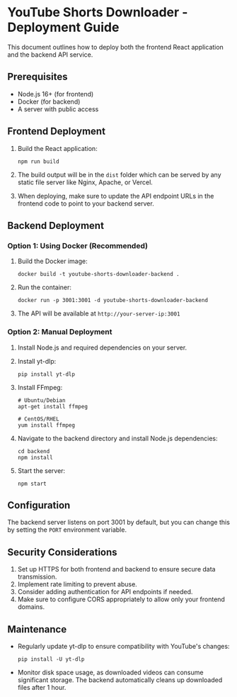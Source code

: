 
# YouTube Shorts Downloader - Deployment Guide

This document outlines how to deploy both the frontend React application and the backend API service.

## Prerequisites

- Node.js 16+ (for frontend)
- Docker (for backend)
- A server with public access

## Frontend Deployment

1. Build the React application:
   ```
   npm run build
   ```

2. The build output will be in the `dist` folder which can be served by any static file server like Nginx, Apache, or Vercel.

3. When deploying, make sure to update the API endpoint URLs in the frontend code to point to your backend server.

## Backend Deployment

### Option 1: Using Docker (Recommended)

1. Build the Docker image:
   ```
   docker build -t youtube-shorts-downloader-backend .
   ```

2. Run the container:
   ```
   docker run -p 3001:3001 -d youtube-shorts-downloader-backend
   ```

3. The API will be available at `http://your-server-ip:3001`

### Option 2: Manual Deployment

1. Install Node.js and required dependencies on your server.

2. Install yt-dlp:
   ```
   pip install yt-dlp
   ```

3. Install FFmpeg:
   ```
   # Ubuntu/Debian
   apt-get install ffmpeg
   
   # CentOS/RHEL
   yum install ffmpeg
   ```

4. Navigate to the backend directory and install Node.js dependencies:
   ```
   cd backend
   npm install
   ```

5. Start the server:
   ```
   npm start
   ```

## Configuration

The backend server listens on port 3001 by default, but you can change this by setting the `PORT` environment variable.

## Security Considerations

1. Set up HTTPS for both frontend and backend to ensure secure data transmission.
2. Implement rate limiting to prevent abuse.
3. Consider adding authentication for API endpoints if needed.
4. Make sure to configure CORS appropriately to allow only your frontend domains.

## Maintenance

- Regularly update yt-dlp to ensure compatibility with YouTube's changes:
  ```
  pip install -U yt-dlp
  ```

- Monitor disk space usage, as downloaded videos can consume significant storage. The backend automatically cleans up downloaded files after 1 hour.
